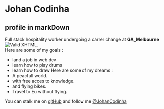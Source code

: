 Johan Codinha
=============
profile in markDown
-------------------

Full stack hospitality worker undergoing a carrer change at **GA_Melbourne**  
![Valid XHTML](http://i.imgur.com/vRMPWOs.gifv).  
Here are some of my goals :  
- land a job in web dev
- learn how to play drums
- learn how to draw
Here are some of my dreams :
- A peacfull world.
- with free acces to knowledge.
- and flying bikes.
- Travel to Eu without flying.

You can stalk me on [gitHub](https://github.com/JohanCodinha) and follow me [@JohanCodinha](https://twitter.com/JohanCodinha)
